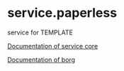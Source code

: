 # service.paperless

service for TEMPLATE

[Documentation of service core](https://github.com/Vereine-Vereint/service.core)

[Documentation of borg](https://github.com/Vereine-Vereint/service.borg)
